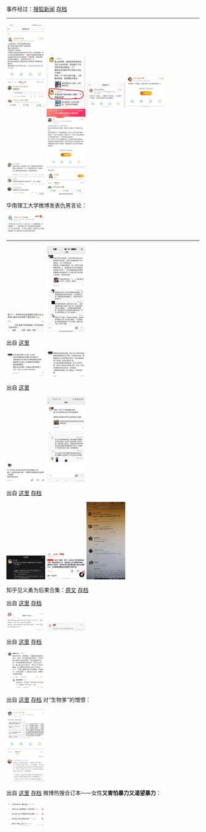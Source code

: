 事件经过：[搜狐新闻](https://news.sina.com.cn/c/2022-06-11/doc-imizirau7747129.shtml) [存档](https://web.archive.org/web/20220611105023/https://news.sina.com.cn/c/2022-06-11/doc-imizirau7747129.shtml)

------

<img src="9fa9d513-539a-4841-9d0c-59e451b1628c.jpeg" width=20%>
<img src="604376c6-c550-47ca-8d71-e1a56e5e1d34.jpeg" width=20%>
<img src="e914acb5-2778-48dc-b93b-cf54c5d1cbbc.jpeg" width=20%>
<img src="e91e7774-a8e9-4dbc-8493-4d4765d92412.jpeg" width=20%>
<img src="24c106d1-7eb9-4aad-be7a-eb5bc17f0fb5.jpeg" width=20%>
<img src="3b217d04-d191-4a65-8acc-982d32c51043.jpeg" width=20%>

华南理工大学微博发表仇男言论：

<img src="49cca460-94e1-4cdc-b469-95f4d0c2d547.jpeg" width=20%>

------

<img src="2ce7c069-19ac-45f5-909c-718d0e44d8ae.jpeg" width=20%>
<img src="d8b411f2-6c38-4774-b291-f05e205345fa.jpeg" width=20%>

出自 [这里](https://www.zhihu.com/question/537172589/answer/2524772045)

<img src="21ce806d-fefe-4b48-9905-9641ad4cf0df.jpeg" width=20%>
<img src="d7638094-65c9-42ba-b7a2-95240f4105a8.jpeg" width=20%>

出自 [这里](https://www.zhihu.com/question/537293297/answer/2525412235)

<img src="ee4c1e58-6282-4016-abca-7425334ce208.jpeg" width=20%>
<img src="16417597-be0e-49b0-a430-a179570c4c7f.jpeg" width=20%>

出自 [这里](https://mp.weixin.qq.com/s/0CR-J57tALMkDie7rSLc-A) [存档](https://archive.is/wip/RhMMn)

<img src="c114c4d5-3762-4d2f-9a9a-fdc86862f577.jpeg" width=20%>
<img src="ab7da851-52dd-4977-bad6-84e421a4fb8d.jpeg" width=20%>
<img src="9e69240c-ad4c-4b73-9323-7307fb4eab89.jpeg" width=20%>

知乎见义勇为后果合集：[原文](https://www.zhihu.com/question/537092295/answer/2524495431) [存档](https://archive.is/wip/pLQba)

出自 [这里](https://www.zhihu.com/question/537273983/answer/2527104697) [存档](https://archive.is/wip/hZoiq)

<img src="56729a48-d340-4862-8382-1e8c89bc651f.jpeg" alt="56729a48-d340-4862-8382-1e8c89bc651f" style="zoom" width=20% />
<img src="1759da8e-9ef7-4e76-a442-76d0b762f8be.jpeg" alt="1759da8e-9ef7-4e76-a442-76d0b762f8be" style="zoom" width=20% />

出自 [这里](https://www.zhihu.com/pin/1519816108836515840) [存档](https://archive.is/wip/EVWxG)

<img src="3f846c9a-14af-4694-80b7-16bda595ee8d.jpeg" style="zoom" width=20% />

出自 [这里](https://www.zhihu.com/pin/1519958123292536832) [存档](https://archive.is/wip/pslRt) 对“生物爹”的憎恨：

<img src="9e9f2bee-8fbf-40f8-b15f-c70cff7674bf.jpeg" style="zoom" width=20% />

出自 [这里](https://www.zhihu.com/pin/1519986142082109440) [存档](https://archive.is/wip/qchNO) 微博热搜合订本——女性**又害怕暴力又渴望暴力**：

<img src="7baab243-6980-4598-b0c0-eba7a628d83b.jpeg" style="zoom" width=20% />